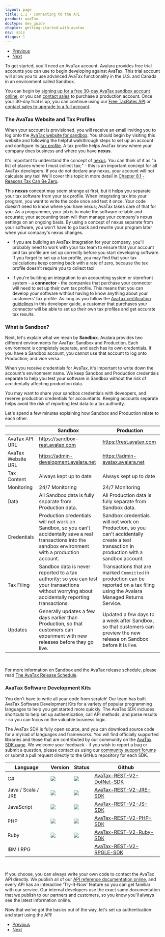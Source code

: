 ```yaml
---
layout: page
title: 1.1 - Connecting to the API
product: avaTax
doctype: dev_guide
chapter: getting-started-with-avatax
nav: apis
disqus: 1
---
```

<ul class="pager">
  <li class="previous"><a href="/avatax/dev-guide/getting-started-with-avatax/"><i class="glyphicon glyphicon-chevron-left"></i>Previous</a></li>
  <li class="next"><a href="/avatax/dev-guide/getting-started-with-avatax/authentication-in-avatax/">Next<i class="glyphicon glyphicon-chevron-right"></i></a></li>
</ul>

To get started, you'll need an AvaTax account.  Avalara provides free trial accounts you can use to begin developing against AvaTax. This trial account will allow you to use advanced AvaTax functionality in the U.S. and Canada in an environment called Sandbox.  

You can begin by <a class="dev-guide-link" href="https://developer.avalara.com/avatax/get-started/">signing up for a free 30-day AvaTax sandbox account online</a>, or you can <a class="dev-guide-link" href="https://www.avalara.com/contact-us/">contact sales</a> to purchase a production account.  Once your 30-day trial is up, you can continue using our <a class="dev-guide-link" href="https://developer.avalara.com/api-reference/avatax/rest/v2/methods/Free/">Free TaxRates API</a> or <a class="dev-guide-link" href="https://www.avalara.com/contact-us/">contact sales to upgrade to a full account</a>. 

<h3>The AvaTax Website and Tax Profiles</h3>

When your account is provisioned, you will receive an email inviting you to log onto the <a class="dev-guide-link" href="https://admin-development.avalara.net/">AvaTax website for sandbox</a>.  You should begin by visiting this website and following the helpful walkthrough steps to set up an account and configure its <a href="https://help.avalara.com/0075_Video_Studio/Sales_Tax_Basics%3A_What_Is_My_Tax_Profile%3F">tax profile</a>.  A tax profile helps AvaTax know where your company does business and where you have <b>nexus</b>.  

It's important to understand the concept of <a href="https://help.avalara.com/0075_Video_Studio/Sales_Tax_Basics%3A_What_Is_Nexus%3F">nexus</a>.  You can think of it as "a list of places where I must collect tax;" - this is an important concept for all AvaTax developers.  If you do not declare any nexus, your account will not calculate any tax!  We'll cover this topic in more detail in <a href="https://developer.avalara.com/avatax/dev-guide/exemptions/reasons-tax-can-be-zero">Chapter 8.1 - Reasons Tax Can Be Zero</a>.

This <b>nexus</b> concept may seem strange at first, but it helps you separate your tax software from your tax profile.  When integrating tax into your program, you want to write the code once and test it once.  Your code doesn't need to know where you have nexus; AvaTax takes care of that for you.  As a programmer, your job is to make the software reliable and accurate; your accounting team will then manage your company's nexus settings on an ongoing basis.  By using a concept of nexus separate from your software, you won't have to go back and rewrite your program later when your company's nexus changes.

* If you are building an AvaTax integration for your company, you'll probably need to work with your tax team to ensure that your account and tax profile are set up correctly before you start developing software.  If you forget to set up a tax profile, you may find that your tax calculations keep coming back with a rate of zero, because the tax profile doesn't require you to collect tax!

* If you're building an integration to an accounting system or storefront system - a <b>connector</b> - the companies that purchase your connector will need to set up their own tax profile.  This means that you can develop your software without having to know anything about your customers' tax profile.  As long as you follow the <a href="https://developer.avalara.com/certification/avatax">AvaTax certification guidelines</a> in this developer guide, a customer that purchases your connector will be able to set up their own tax profiles and get accurate tax results.

<h3>What is Sandbox?</h3>

Next, let's explain what we mean by <b>Sandbox</b>.  Avalara provides two different environments for AvaTax: Sandbox and Production.  Each environment is completely separate, and each has its own credentials.  If you have a Sandbox account, you cannot use that account to log onto Production; and vice versa.

When you receive credentials for AvaTax, it's important to write down the account's environment name.  We keep Sandbox and Production credentials separate to help you test your software in Sandbox without the risk of accidentally affecting production data.  

You may want to share your sandbox credentials with deveopers, and reserve production credentials for accountants.  Keeping accounts separate helps avoid the risk of reporting test data to a tax authority.

Let's spend a few minutes explaining how Sandbox and Production relate to each other.

<div class="mobile-table">
    <table class="styled-table">
        <thead>
            <tr>
                <th></th>
                <th>Sandbox</th>
                <th>Production</th>
            </tr>
        </thead>
        <tbody>
            <tr>
                <td>AvaTax API URL</td>
                <td><a class="dev-guide-link" href="https://sandbox-rest.avatax.com">https://sandbox-rest.avatax.com</a></td>
                <td><a class="dev-guide-link" href="https://rest.avatax.com">https://rest.avatax.com</a></td>
            </tr>
             <tr>
                <td>AvaTax Website URL</td>
                <td><a class="dev-guide-link" href="https://admin-development.avalara.net">https://admin-development.avalara.net</a></td>
                <td><a class="dev-guide-link" href="https://admin-avatax.avalara.net">https://admin-avatax.avalara.net</a></td>
            </tr>
            <tr>
                <td>Tax Content</td>
                <td>Always kept up to date</td>
                <td>Always kept up to date</td>
            </tr>
            <tr>
                <td>Monitoring</td>
                <td>24/7 Monitoring</td>
                <td>24/7 Monitoring</td>
            </tr>
            <tr>
                <td>Data</td>
                <td>All Sandbox data is fully separate from Production data.</td>
                <td>All Production data is fully separate from Sandbox data.</td>
            </tr>
            <tr>
                <td>Credentials</td>
                <td>Production credentials will not work on Sandbox, so you can't accidentally save a real transactions into the sandbox environment with a production account.</td>
                <td>Sandbox credentials will not work on Production, so you can't accidentally create a test transaction in production with a sandbox account.</td>
            </tr>
            <tr>
                <td>Tax Filing</td>
                <td>Sandbox data is never reported to a tax authority; so you can test your transactions without worrying about accidentally reporting transactions.</td>
                <td>Transactions that are marked <code>Committed</code> in production can be reported on a tax filing using the Avalara Managed Returns Service.</td>
            </tr>
            <tr>
                <td>Updates</td>
                <td>Generally updates a few days earlier than Production, so that customers can experiment with new releases before they go live.</td>
                <td>Updated a few days to a week after Sandbox, so that customers can preview the new release on Sandbox before it is live.</td>
            </tr>
        </tbody>
    </table>
</div>

<br />

For more information on Sandbox and the AvaTax release schedule, please read <a class="dev-guide-link" href="/blog/2017/02/07/the-avatax-release-schedule/">The AvaTax Release Schedule</a>.  

<h3>AvaTax Software Development Kits</h3>

You don't have to write all your code from scratch!  Our team has built AvaTax Software Development Kits for a variety of popular programming languages to help you get started more quickly.  The AvaTax SDK includes shortcuts to help set up authentication, call API methods, and parse results - so you can focus on the valuable business logic.

The AvaTax SDK is fully open source, and you can download source code for a myriad of languages and frameworks.  You will find officially supported libraries and those that are contributed by our community on the <a class="dev-guide-link" href="https://developer.avalara.com/sdk/">AvaTax SDK page</a>. We welcome your feedback - if you wish to report a bug or submit a question, please contact us using our <a class="dev-guide-link" href="https://community.avalara.com/avalara">community support forums</a> or submit a pull request directly to the GitHub repository for each SDK.

<div class="mobile-table">
    <table class="styled-table">
        <thead>
            <tr>
                <th>Language</th>
                <th>Version</th>
                <th>Status</th>
                <th>Github</th>
            </tr>
        </thead>
        <tbody>
            <tr>
                <td>C#</td>
                <td><a href="https://www.nuget.org/packages/Avalara.AvaTax/?referrer=&lastReferrer=developer.avalara.com&sessionId=1502456322024"><img src="https://img.shields.io/nuget/v/Avalara.AvaTax.svg?style=plastic"/></a></td>
                <td><a href="https://travis-ci.org/avadev/AvaTax-REST-V2-DotNet-SDK?referrer=&lastReferrer=developer.avalara.com&sessionId=1502456322024"><img src="https://api.travis-ci.org/avadev/AvaTax-REST-V2-DotNet-SDK.svg?branch=master&style=plastic"/></a></td>
                <td><a class="dev-guide-link" href="https://github.com/avadev/AvaTax-REST-V2-DotNet-SDK?referrer=&lastReferrer=developer.avalara.com&sessionId=1502456322024">AvaTax-REST-V2-DotNet-SDK</a></td>
            </tr>
            <tr>
                <td>Java / Scala / JRE</td>
                <td>
                    <a href="https://maven-badges.herokuapp.com/maven-central/net.avalara.avatax/avatax-rest-v2-api-java_2.11?referrer=&lastReferrer=developer.avalara.com&sessionId=1502456322024"><img src="https://maven-badges.herokuapp.com/maven-central/net.avalara.avatax/avatax-rest-v2-api-java_2.11/badge.svg?style=plastic"/></a>                    
                </td>
                <td>
                    <a href="https://travis-ci.org/avadev/AvaTax-REST-V2-JRE-SDK?referrer=&lastReferrer=developer.avalara.com&sessionId=1502456322024"><img src="https://api.travis-ci.org/avadev/AvaTax-REST-V2-JRE-SDK.svg?branch=master&style=plastic"/></a>
                </td>
                <td><a class="dev-guide-link" href="https://github.com/avadev/AvaTax-REST-V2-JRE-SDK?referrer=&lastReferrer=developer.avalara.com&sessionId=1502456322024">AvaTax-REST-V2-JRE-SDK</a></td>
            </tr>
            <tr>
                <td>JavaScript</td>
                <td><a href="https://www.npmjs.com/package/avatax"><img src="https://img.shields.io/npm/v/avatax.svg?style=plastic"/></a></td>
                <td><img src="https://api.travis-ci.org/avadev/AvaTax-REST-V2-JS-SDK.svg?branch=master&style=plastic"></td>
                <td><a class="dev-guide-link" href="https://github.com/avadev/AvaTax-REST-V2-JS-SDK?referrer=&lastReferrer=developer.avalara.com&sessionId=1502456322024">AvaTax-REST-V2-JS-SDK</a></td>
            </tr>
            <tr>
                <td>PHP</td>
                <td><a href="https://packagist.org/packages/avalara/avataxclient?referrer=&lastReferrer=developer.avalara.com&sessionId=1502456322024"><img src="https://img.shields.io/packagist/v/avalara/avataxclient.svg?style=plastic"/></a></td>
                <td><a href="https://travis-ci.org/avadev/AvaTax-REST-V2-PHP-SDK?referrer=&lastReferrer=developer.avalara.com&sessionId=1502456322024"><img src="https://api.travis-ci.org/avadev/AvaTax-REST-V2-PHP-SDK.svg?branch=master&style=plastic"></a></td>
                <td><a class="dev-guide-link" href="https://github.com/avadev/AvaTax-REST-V2-PHP-SDK?referrer=&lastReferrer=developer.avalara.com&sessionId=1502456322024">AvaTax-REST-V2-PHP-SDK</a></td>
            </tr>
            <tr>
                <td>Ruby</td>
                <td><a href="https://rubygems.org/gems/avatax?referrer=&lastReferrer=developer.avalara.com&sessionId=1502456322024"><img src="https://img.shields.io/gem/v/avatax.svg?style=plastic"/></a></td>
                <td><a href="https://travis-ci.org/avadev/AvaTax-REST-V2-JRE-SDK?referrer=&lastReferrer=developer.avalara.com&sessionId=1502456322024"><img src="https://api.travis-ci.org/avadev/AvaTax-REST-V2-Ruby-SDK.svg?branch=master&style=plastic"></a></td>
                <td><a class="dev-guide-link" href="https://github.com/avadev/AvaTax-REST-V2-Ruby-SDK?referrer=&lastReferrer=developer.avalara.com&sessionId=1502456322024">AvaTax-REST-V2-Ruby-SDK</a></td>
            </tr>
            <tr>
                <td>IBM I RPG</td>
                <td></td>
                <td></td>
                <td><a class="dev-guide-link" href="https://github.com/avadev/AvaTax-REST-V2-RPGLE-SDK?referrer=&lastReferrer=developer.avalara.com&sessionId=1502456322024">AvaTax-REST-V2-RPGLE-SDK</a></td>
            </tr>
        </tbody>
    </table>
</div>

<br />

If you choose, you can always write your own code to contact the AvaTax API directly.  We publish all of our <a class="dev-guide-link" href="https://developer.avalara.com/api-reference/avatax/rest/v2/">API reference documentation online</a>, and every API has an interactive 'Try-It-Now' feature so you can get familiar with our service. Our internal developers use the exact same documentation that we publish to our partners and customers, so you know you'll always see the latest information online.

Now that we've got the basics out of the way, let's set up authentication and start using the API!

<ul class="pager">
  <li class="previous"><a href="/avatax/dev-guide/getting-started-with-avatax/"><i class="glyphicon glyphicon-chevron-left"></i>Previous</a></li>
  <li class="next"><a href="/avatax/dev-guide/getting-started-with-avatax/authentication-in-avatax/">Next<i class="glyphicon glyphicon-chevron-right"></i></a></li>
</ul>